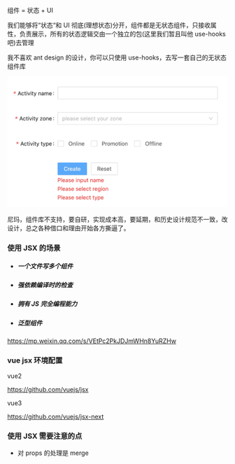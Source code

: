 组件 = 状态 + UI

我们能够将“状态“和 UI 彻底(理想状态)分开，组件都是无状态组件，只接收属性，负责展示，所有的状态逻辑交由一个独立的包(这里我们暂且叫他 use-hooks吧)去管理

我不喜欢 ant design 的设计，你可以只使用 use-hooks，去写一套自己的无状态组件库



<img src="./images/1600333581745-d351a708-a861-4a59-ae1d-86e3b739f635.png" alt="img" style="zoom:50%;" />

尼玛，组件库不支持，要自研，实现成本高，要延期，和历史设计规范不一致，改设计，总之各种借口和理由开始各方撕逼了。

### 使用 JSX 的场景

- ##### 一个文件写多个组件

- ##### 强依赖编译时的检查

- ##### 拥有 JS 完全编程能力

- ##### 泛型组件

https://mp.weixin.qq.com/s/VEtPc2PkJDJmWHn8YuRZHw

### vue jsx 环境配置

vue2


https://github.com/vuejs/jsx

vue3


https://github.com/vuejs/jsx-next

### 使用 JSX 需要注意的点

- 对 props 的处理是 merge